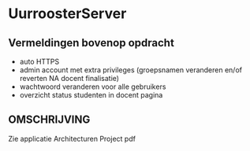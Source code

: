 # UurroosterServer
## Vermeldingen bovenop opdracht
- auto HTTPS
- admin account met extra privileges (groepsnamen veranderen en/of reverten NA docent finalisatie)
- wachtwoord  veranderen voor alle gebruikers
- overzicht status studenten in docent pagina


## OMSCHRIJVING
Zie applicatie Architecturen Project pdf
